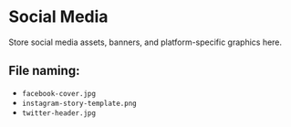 # Social Media

Store social media assets, banners, and platform-specific graphics here.

## File naming:
- `facebook-cover.jpg`
- `instagram-story-template.png`
- `twitter-header.jpg`

